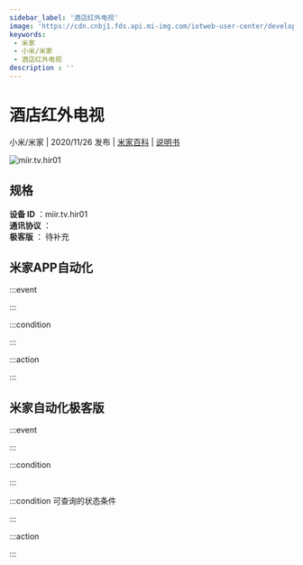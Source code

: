 ```yaml
---
sidebar_label: '酒店红外电视'
image: 'https://cdn.cnbj1.fds.api.mi-img.com/iotweb-user-center/developer_1679048834105bgjnEvZW.png?GalaxyAccessKeyId=AKVGLQWBOVIRQ3XLEW&Expires=9223372036854775807&Signature=rFsx3/DG3Fa3NiCDOgOiwiT7uQQ='
keywords: 
 - 米家
 - 小米/米家
 - 酒店红外电视
description : ''
---
```

# 酒店红外电视

小米/米家 | 2020/11/26 发布 | [米家百科](https://home.mi.com/webapp/content/baike/product/index.html?model=miir.tv.hir01) | [说明书](https://home.mi.com/views/introduction.html?model=miir.tv.hir01&region=cn)

![miir.tv.hir01](https://cdn.cnbj1.fds.api.mi-img.com/iotweb-user-center/developer_1679048834105bgjnEvZW.png?GalaxyAccessKeyId=AKVGLQWBOVIRQ3XLEW&Expires=9223372036854775807&Signature=rFsx3/DG3Fa3NiCDOgOiwiT7uQQ=)

## 规格  
> 
**设备 ID** ：miir.tv.hir01  
**通讯协议** ：  
**极客版**  ： 待补充 


## 米家APP自动化  

:::event  

:::

:::condition  

:::

:::action   

:::

## 米家自动化极客版  

:::event  

:::

:::condition  

:::

:::condition 可查询的状态条件  

:::

:::action  

:::

        

